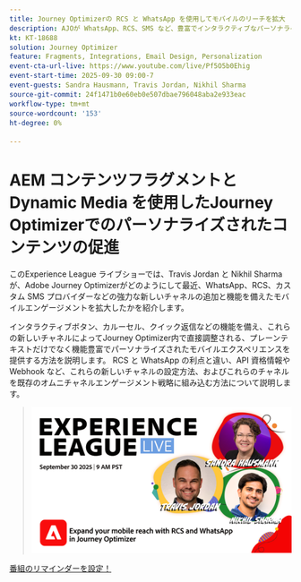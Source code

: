 ```yaml
---
title: Journey Optimizerの RCS と WhatsApp を使用してモバイルのリーチを拡大
description: AJOが WhatsApp、RCS、SMS など、豊富でインタラクティブなパーソナライズされたエクスペリエンスを使用してモバイルエンゲージメントを強化する方法を説明します。
kt: KT-18688
solution: Journey Optimizer
feature: Fragments, Integrations, Email Design, Personalization
event-cta-url-live: https://www.youtube.com/live/Pf5O5b0Ehig
event-start-time: 2025-09-30 09:00-7
event-guests: Sandra Hausmann, Travis Jordan, Nikhil Sharma
source-git-commit: 24f1471b0e60eb0e507dbae796048aba2e933eac
workflow-type: tm+mt
source-wordcount: '153'
ht-degree: 0%

---
```


# AEM コンテンツフラグメントと Dynamic Media を使用したJourney Optimizerでのパーソナライズされたコンテンツの促進

このExperience League ライブショーでは、Travis Jordan と Nikhil Sharma が、Adobe Journey Optimizerがどのようにして最近、WhatsApp、RCS、カスタム SMS プロバイダーなどの強力な新しいチャネルの追加と機能を備えたモバイルエンゲージメントを拡大したかを紹介します。

インタラクティブボタン、カルーセル、クイック返信などの機能を備え、これらの新しいチャネルによってJourney Optimizer内で直接調整される、プレーンテキストだけでなく機能豊富でパーソナライズされたモバイルエクスペリエンスを提供する方法を説明します。 RCS と WhatsApp の利点と違い、API 資格情報や Webhook など、これらの新しいチャネルの設定方法、およびこれらのチャネルを既存のオムニチャネルエンゲージメント戦略に組み込む方法について説明します。

> ![ バナーを表示 ](../assets/30Sept2025_WebBanner.png)

[ 番組のリマインダーを設定！](https://www.youtube.com/live/Pf5O5b0Ehig)


